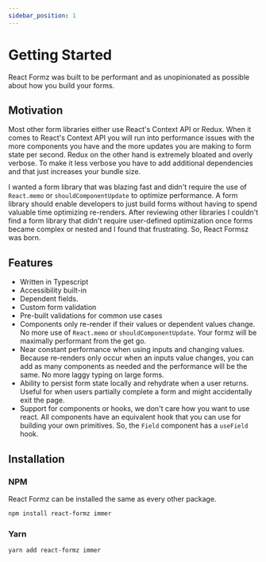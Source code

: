 ```yaml
---
sidebar_position: 1
---
```


# Getting Started

React Formz was built to be performant and as unopinionated as possible about how you build your forms.

## Motivation

Most other form libraries either use React's Context API or Redux. When it comes to React's Context API you will run into performance issues with the more components you have and the more updates you are making to form state per second. Redux on the other hand is extremely bloated and overly verbose. To make it less verbose you have to add additional dependencies and that just increases your bundle size.

I wanted a form library that was blazing fast and didn't require the use of `React.memo` or `shouldComponentUpdate` to optimize performance. A form library should enable developers to just build forms without having to spend valuable time optimizing re-renders. After reviewing other libraries I couldn't find a form library that didn't require user-defined optimization once forms became complex or nested and I found that frustrating. So, React Formsz was born.

## Features

- Written in Typescript
- Accessibility built-in
- Dependent fields.
- Custom form validation
- Pre-built validations for common use cases
- Components only re-render if their values or dependent values change. No more use of `React.memo` or `shouldComponentUpdate`. Your formz will be maximally performant from the get go.
- Near constant performance when using inputs and changing values. Because re-renders only occur when an inputs value changes, you can add as many components as needed and the performance will be the same. No more laggy typing on large forms.
- Ability to persist form state locally and rehydrate when a user returns. Useful for when users partially complete a form and might accidentally exit the page.
- Support for components or hooks, we don't care how you want to use react. All components have an equivalent hook that you can use for building your own primitives. So, the `Field` component has a `useField` hook.

## Installation

### NPM

React Formz can be installed the same as every other package.

```sh
npm install react-formz immer
```

### Yarn

```sh
yarn add react-formz immer
```


